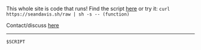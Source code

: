 This whole site is code that runs! Find the script [here](/raw) or try it: `curl https://seandavis.sh/raw | sh -s -- (function)`

Contact/discuss [here](#discuss)

---

```
$SCRIPT
```


